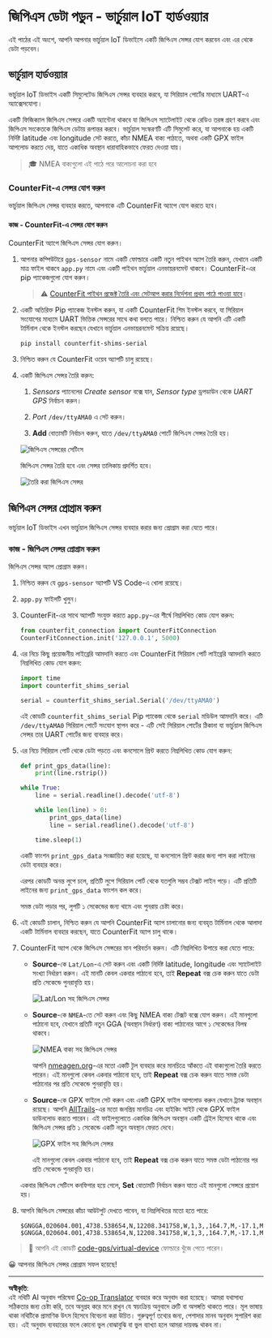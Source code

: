 <!--
CO_OP_TRANSLATOR_METADATA:
{
  "original_hash": "64f18a8f8aaa1fef5e7320e0992d8b3a",
  "translation_date": "2025-08-27T14:38:07+00:00",
  "source_file": "3-transport/lessons/1-location-tracking/virtual-device-gps-sensor.md",
  "language_code": "bn"
}
-->
# জিপিএস ডেটা পড়ুন - ভার্চুয়াল IoT হার্ডওয়্যার

এই পাঠের এই অংশে, আপনি আপনার ভার্চুয়াল IoT ডিভাইসে একটি জিপিএস সেন্সর যোগ করবেন এবং এর থেকে ডেটা পড়বেন।

## ভার্চুয়াল হার্ডওয়্যার

ভার্চুয়াল IoT ডিভাইস একটি সিমুলেটেড জিপিএস সেন্সর ব্যবহার করবে, যা সিরিয়াল পোর্টের মাধ্যমে UART-এ অ্যাক্সেসযোগ্য।

একটি ফিজিক্যাল জিপিএস সেন্সরে একটি অ্যান্টেনা থাকবে যা জিপিএস স্যাটেলাইট থেকে রেডিও তরঙ্গ গ্রহণ করবে এবং জিপিএস সংকেতকে জিপিএস ডেটায় রূপান্তর করবে। ভার্চুয়াল সংস্করণটি এটি সিমুলেট করে, যা আপনাকে হয় একটি নির্দিষ্ট latitude এবং longitude সেট করতে, কাঁচা NMEA বাক্য পাঠাতে, অথবা একটি GPX ফাইল আপলোড করতে দেয়, যাতে একাধিক অবস্থান ধারাবাহিকভাবে ফেরত দেওয়া যায়।

> 🎓 NMEA বাক্যগুলো এই পাঠে পরে আলোচনা করা হবে

### CounterFit-এ সেন্সর যোগ করুন

ভার্চুয়াল জিপিএস সেন্সর ব্যবহার করতে, আপনাকে এটি CounterFit অ্যাপে যোগ করতে হবে।

#### কাজ - CounterFit-এ সেন্সর যোগ করুন

CounterFit অ্যাপে জিপিএস সেন্সর যোগ করুন।

1. আপনার কম্পিউটারে `gps-sensor` নামে একটি ফোল্ডারে একটি নতুন পাইথন অ্যাপ তৈরি করুন, যেখানে একটি মাত্র ফাইল থাকবে `app.py` নামে এবং একটি পাইথন ভার্চুয়াল এনভায়রনমেন্ট থাকবে। CounterFit-এর pip প্যাকেজগুলো যোগ করুন।

    > ⚠️ [CounterFit পাইথন প্রজেক্ট তৈরি এবং সেটআপ করার নির্দেশনা প্রথম পাঠে পাওয়া যাবে](../../../1-getting-started/lessons/1-introduction-to-iot/virtual-device.md)।

1. একটি অতিরিক্ত Pip প্যাকেজ ইনস্টল করুন, যা একটি CounterFit শিম ইনস্টল করবে, যা সিরিয়াল সংযোগের মাধ্যমে UART ভিত্তিক সেন্সরের সাথে কথা বলতে পারে। নিশ্চিত করুন যে আপনি এটি একটি টার্মিনাল থেকে ইনস্টল করছেন যেখানে ভার্চুয়াল এনভায়রনমেন্ট সক্রিয় রয়েছে।

    ```sh
    pip install counterfit-shims-serial
    ```

1. নিশ্চিত করুন যে CounterFit ওয়েব অ্যাপটি চালু রয়েছে।

1. একটি জিপিএস সেন্সর তৈরি করুন:

    1. *Sensors* প্যানেলের *Create sensor* বক্সে যান, *Sensor type* ড্রপডাউন থেকে *UART GPS* নির্বাচন করুন।

    1. *Port* `/dev/ttyAMA0` এ সেট করুন।

    1. **Add** বোতামটি নির্বাচন করুন, যাতে `/dev/ttyAMA0` পোর্টে জিপিএস সেন্সর তৈরি হয়।

    ![জিপিএস সেন্সরের সেটিংস](../../../../../translated_images/counterfit-create-gps-sensor.6385dc9357d85ad1d47b4abb2525e7651fd498917d25eefc5a72feab09eedc70.bn.png)

    জিপিএস সেন্সর তৈরি হবে এবং সেন্সর তালিকায় প্রদর্শিত হবে।

    ![তৈরি করা জিপিএস সেন্সর](../../../../../translated_images/counterfit-gps-sensor.3fbb15af0a5367566f2f11324ef5a6f30861cdf2b497071a5e002b7aa473550e.bn.png)

## জিপিএস সেন্সর প্রোগ্রাম করুন

ভার্চুয়াল IoT ডিভাইস এখন ভার্চুয়াল জিপিএস সেন্সর ব্যবহার করার জন্য প্রোগ্রাম করা যেতে পারে।

### কাজ - জিপিএস সেন্সর প্রোগ্রাম করুন

জিপিএস সেন্সর অ্যাপ প্রোগ্রাম করুন।

1. নিশ্চিত করুন যে `gps-sensor` অ্যাপটি VS Code-এ খোলা রয়েছে।

1. `app.py` ফাইলটি খুলুন।

1. CounterFit-এর সাথে অ্যাপটি সংযুক্ত করতে `app.py`-এর শীর্ষে নিম্নলিখিত কোড যোগ করুন:

    ```python
    from counterfit_connection import CounterFitConnection
    CounterFitConnection.init('127.0.0.1', 5000)
    ```

1. এর নিচে কিছু প্রয়োজনীয় লাইব্রেরি আমদানি করতে এবং CounterFit সিরিয়াল পোর্ট লাইব্রেরি আমদানি করতে নিম্নলিখিত কোড যোগ করুন:

    ```python
    import time
    import counterfit_shims_serial
    
    serial = counterfit_shims_serial.Serial('/dev/ttyAMA0')
    ```

    এই কোডটি `counterfit_shims_serial` Pip প্যাকেজ থেকে `serial` মডিউল আমদানি করে। এটি `/dev/ttyAMA0` সিরিয়াল পোর্টে সংযোগ স্থাপন করে - এটি সেই সিরিয়াল পোর্টের ঠিকানা যা ভার্চুয়াল জিপিএস সেন্সর তার UART পোর্টের জন্য ব্যবহার করে।

1. এর নিচে সিরিয়াল পোর্ট থেকে ডেটা পড়তে এবং কনসোলে প্রিন্ট করতে নিম্নলিখিত কোড যোগ করুন:

    ```python
    def print_gps_data(line):
        print(line.rstrip())
    
    while True:
        line = serial.readline().decode('utf-8')
    
        while len(line) > 0:
            print_gps_data(line)
            line = serial.readline().decode('utf-8')
    
        time.sleep(1)
    ```

    একটি ফাংশন `print_gps_data` সংজ্ঞায়িত করা হয়েছে, যা কনসোলে প্রিন্ট করার জন্য পাস করা লাইনের ডেটা ব্যবহার করে।

    এরপর কোডটি অনন্ত লুপে চলে, প্রতিটি লুপে সিরিয়াল পোর্ট থেকে যতগুলি সম্ভব টেক্সট লাইন পড়ে। এটি প্রতিটি লাইনের জন্য `print_gps_data` ফাংশন কল করে।

    সমস্ত ডেটা পড়ার পর, লুপটি ১ সেকেন্ডের জন্য থামে এবং পুনরায় চেষ্টা করে।

1. এই কোডটি চালান, নিশ্চিত করুন যে আপনি CounterFit অ্যাপ চালানোর জন্য ব্যবহৃত টার্মিনাল থেকে আলাদা একটি টার্মিনাল ব্যবহার করছেন, যাতে CounterFit অ্যাপ চালু থাকে।

1. CounterFit অ্যাপ থেকে জিপিএস সেন্সরের মান পরিবর্তন করুন। এটি নিম্নলিখিত উপায়ে করা যেতে পারে:

    * **Source**-কে `Lat/Lon`-এ সেট করুন এবং একটি নির্দিষ্ট latitude, longitude এবং স্যাটেলাইট সংখ্যা নির্ধারণ করুন। এই মানটি কেবল একবার পাঠানো হবে, তাই **Repeat** বক্স চেক করুন যাতে ডেটা প্রতি সেকেন্ডে পুনরাবৃত্তি হয়।

      ![Lat/Lon সহ জিপিএস সেন্সর](../../../../../translated_images/counterfit-gps-sensor-latlon.008c867d75464fbe7f84107cc57040df565ac07cb57d2f21db37d087d470197d.bn.png)

    * **Source**-কে `NMEA`-তে সেট করুন এবং কিছু NMEA বাক্য টেক্সট বক্সে যোগ করুন। এই মানগুলো পাঠানো হবে, যেখানে প্রতিটি নতুন GGA (অবস্থান নির্ধারণ) বাক্য পাঠানোর আগে ১ সেকেন্ডের বিলম্ব থাকবে।

      ![NMEA বাক্য সহ জিপিএস সেন্সর](../../../../../translated_images/counterfit-gps-sensor-nmea.c62eea442171e17e19528b051b104cfcecdc9cd18db7bc72920f29821ae63f73.bn.png)

      আপনি [nmeagen.org](https://www.nmeagen.org)-এর মতো একটি টুল ব্যবহার করে মানচিত্রে আঁকতে এই বাক্যগুলো তৈরি করতে পারেন। এই মানগুলো কেবল একবার পাঠানো হবে, তাই **Repeat** বক্স চেক করুন যাতে সমস্ত ডেটা পাঠানোর পর প্রতি সেকেন্ডে পুনরাবৃত্তি হয়।

    * **Source**-কে GPX ফাইলে সেট করুন এবং একটি GPX ফাইল আপলোড করুন যেখানে ট্র্যাক অবস্থান রয়েছে। আপনি [AllTrails](https://www.alltrails.com/)-এর মতো জনপ্রিয় মানচিত্র এবং হাইকিং সাইট থেকে GPX ফাইল ডাউনলোড করতে পারেন। এই ফাইলগুলোতে একাধিক জিপিএস অবস্থান একটি ট্রেইল হিসেবে থাকে এবং জিপিএস সেন্সর প্রতি ১ সেকেন্ডে একটি নতুন অবস্থান ফেরত দেবে।

      ![GPX ফাইল সহ জিপিএস সেন্সর](../../../../../translated_images/counterfit-gps-sensor-gpxfile.8310b063ce8a425ccc8ebeec8306aeac5e8e55207f007d52c6e1194432a70cd9.bn.png)

      এই মানগুলো কেবল একবার পাঠানো হবে, তাই **Repeat** বক্স চেক করুন যাতে সমস্ত ডেটা পাঠানোর পর প্রতি সেকেন্ডে পুনরাবৃত্তি হয়।

    একবার জিপিএস সেটিংস কনফিগার হয়ে গেলে, **Set** বোতামটি নির্বাচন করুন যাতে এই মানগুলো সেন্সরে প্রয়োগ হয়।

1. আপনি জিপিএস সেন্সরের কাঁচা আউটপুট দেখতে পাবেন, যা নিম্নলিখিতর মতো হতে পারে:

    ```output
    $GNGGA,020604.001,4738.538654,N,12208.341758,W,1,3,,164.7,M,-17.1,M,,*67
    $GNGGA,020604.001,4738.538654,N,12208.341758,W,1,3,,164.7,M,-17.1,M,,*67
    ```

> 💁 আপনি এই কোডটি [code-gps/virtual-device](../../../../../3-transport/lessons/1-location-tracking/code-gps/virtual-device) ফোল্ডারে খুঁজে পেতে পারেন।

😀 আপনার জিপিএস সেন্সর প্রোগ্রাম সফল হয়েছে!

---

**অস্বীকৃতি**:  
এই নথিটি AI অনুবাদ পরিষেবা [Co-op Translator](https://github.com/Azure/co-op-translator) ব্যবহার করে অনুবাদ করা হয়েছে। আমরা যথাসাধ্য সঠিকতার জন্য চেষ্টা করি, তবে অনুগ্রহ করে মনে রাখুন যে স্বয়ংক্রিয় অনুবাদে ত্রুটি বা অসঙ্গতি থাকতে পারে। মূল ভাষায় থাকা নথিটিকে প্রামাণিক উৎস হিসেবে বিবেচনা করা উচিত। গুরুত্বপূর্ণ তথ্যের জন্য, পেশাদার মানব অনুবাদ সুপারিশ করা হয়। এই অনুবাদ ব্যবহারের ফলে কোনো ভুল বোঝাবুঝি বা ভুল ব্যাখ্যা হলে আমরা দায়বদ্ধ থাকব না।
